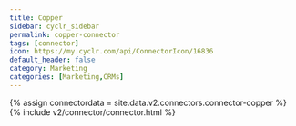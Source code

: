 ```yaml
---
title: Copper
sidebar: cyclr_sidebar
permalink: copper-connector
tags: [connector]
icon: https://my.cyclr.com/api/ConnectorIcon/16836
default_header: false
category: Marketing
categories: [Marketing,CRMs]
---
```

{% assign connectordata = site.data.v2.connectors.connector-copper %}
{% include v2/connector/connector.html %}	